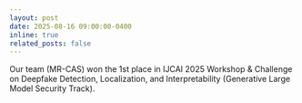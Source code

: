 ```yaml
---
layout: post
date: 2025-08-16 09:00:00-0400
inline: true
related_posts: false
---
```


Our team (MR-CAS) won the 1st place in IJCAI 2025 Workshop & Challenge on Deepfake Detection, Localization, and Interpretability (Generative Large Model Security Track).